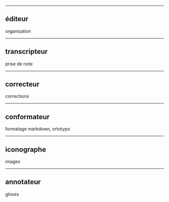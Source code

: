 
---------------
éditeur
---------------
organisation

---------------
transcripteur
---------------
prise de note

---------------
correcteur
---------------
corrections

---------------
conformateur
---------------
formatage markdown, ortotypo

---------------
iconographe
---------------
images

---------------
annotateur
---------------
gloses
